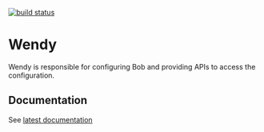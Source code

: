[![build status][1]][2]

[1]: https://ci.appveyor.com/api/projects/status/github/unic/bob-wendy?svg=true
[2]: https://ci.appveyor.com/api/projects/status/github/unic/bob-wendy


# Wendy

Wendy is responsible for configuring Bob and providing APIs to access the configuration.

## Documentation

See [latest documentation](https://unic.github.io/bob-wendy)
